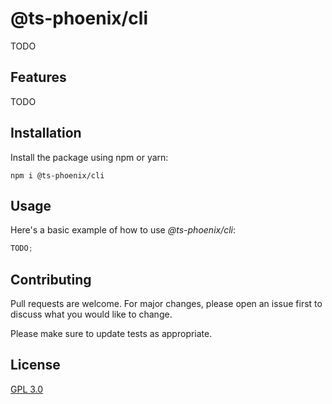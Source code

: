 # @ts-phoenix/cli

TODO

## Features

TODO

## Installation

Install the package using npm or yarn:

```
npm i @ts-phoenix/cli
```

## Usage

Here's a basic example of how to use _@ts-phoenix/cli_:

```ts
TODO;
```

## Contributing

Pull requests are welcome. For major changes, please open an issue first
to discuss what you would like to change.

Please make sure to update tests as appropriate.

## License

[GPL 3.0](https://choosealicense.com/licenses/gpl-3.0/)
